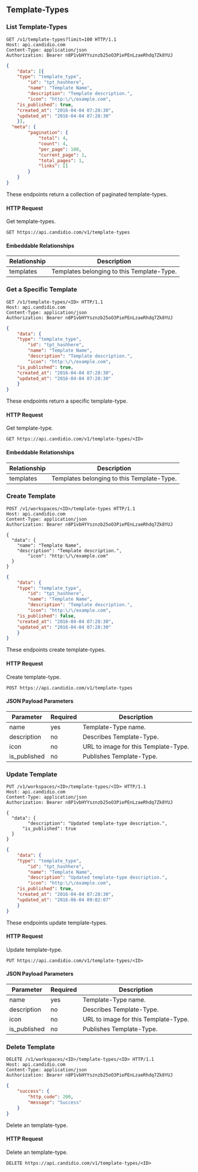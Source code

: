 ## Template-Types

### List Template-Types

```http
GET /v1/template-types?limit=100 HTTP/1.1
Host: api.candidio.com
Content-Type: application/json
Authorization: Bearer n8P1vbHYYsznzb25oO3PiePEnLzaeRhdq7Zk8YUJ
```

```json
{
	"data": [{
    "type": "template_type",
		"id": "tpt_hashhere",
		"name": "Template Name",
		"description": "Template description.",
		"icon": "http:\/\/example.com",
    "is_published": true,
    "created_at": "2016-04-04 07:28:30",
    "updated_at": "2016-04-04 07:28:30"
	}],
  "meta": {
		"pagination": {
			"total": 4,
			"count": 4,
			"per_page": 100,
			"current_page": 1,
			"total_pages": 1,
			"links": []
		}
	}
}
```

These endpoints return a collection of paginated template-types.

#### HTTP Request

Get template-types.

`GET https://api.candidio.com/v1/template-types`

#### Embeddable Relationships

Relationship | Description
------------ | -----------
templates | Templates belonging to this Template-Type.

### Get a Specific Template

```http
GET /v1/template-types/<ID> HTTP/1.1
Host: api.candidio.com
Content-Type: application/json
Authorization: Bearer n8P1vbHYYsznzb25oO3PiePEnLzaeRhdq7Zk8YUJ
```

```json
{
	"data": {
    "type": "template_type",
		"id": "tpt_hashhere",
		"name": "Template Name",
		"description": "Template description.",
		"icon": "http:\/\/example.com",
    "is_published": true,
    "created_at": "2016-04-04 07:28:30",
    "updated_at": "2016-04-04 07:28:30"
	}
}
```

These endpoints return a specific template-type.

#### HTTP Request

Get template-type.

`GET https://api.candidio.com/v1/template-types/<ID>`

#### Embeddable Relationships

Relationship | Description
------------ | -----------
templates | Templates belonging to this Template-Type.

### Create Template

```http
POST /v1/workspaces/<ID>/template-types HTTP/1.1
Host: api.candidio.com
Content-Type: application/json
Authorization: Bearer n8P1vbHYYsznzb25oO3PiePEnLzaeRhdq7Zk8YUJ

{
  "data": {
    "name": "Template Name",
    "description": "Template description.",
		"icon": "http:\/\/example.com"
  }
}
```



```json
{
	"data": {
    "type": "template_type",
		"id": "tpt_hashhere",
		"name": "Template Name",
		"description": "Template description.",
		"icon": "http:\/\/example.com",
    "is_published": false,
    "created_at": "2016-04-04 07:28:30",
    "updated_at": "2016-04-04 07:28:30"
	}
}
```

These endpoints create template-types.

#### HTTP Request

Create template-type.

`POST https://api.candidio.com/v1/template-types`

#### JSON Payload Parameters

Parameter | Required | Description
--------- | -------- | -----------
name | yes | Template-Type name.
description | no | Describes Template-Type.
icon | no | URL to image for this Template-Type.
is_published | no | Publishes Template-Type.

### Update Template

```http
PUT /v1/workspaces/<ID>/template-types/<ID> HTTP/1.1
Host: api.candidio.com
Content-Type: application/json
Authorization: Bearer n8P1vbHYYsznzb25oO3PiePEnLzaeRhdq7Zk8YUJ

{
  "data": {
  		"description": "Updated template-type description.",
      "is_published": true
  }
}
```


```json
{
	"data": {
    "type": "template_type",
		"id": "tpt_hashhere",
		"name": "Template Name",
		"description": "Updated template-type description.",
		"icon": "http:\/\/example.com",
    "is_published": true,
    "created_at": "2016-04-04 07:28:30",
    "updated_at": "2016-06-04 09:02:07"
	}
}
```

These endpoints update template-types.

#### HTTP Request

Update template-type.

`PUT https://api.candidio.com/v1/template-types/<ID>`

#### JSON Payload Parameters

Parameter | Required | Description
--------- | -------- | -----------
name | yes | Template-Type name.
description | no | Describes Template-Type.
icon | no | URL to image for this Template-Type.
is_published | no | Publishes Template-Type.

### Delete Template

```http
DELETE /v1/workspaces/<ID>/template-types/<ID> HTTP/1.1
Host: api.candidio.com
Content-Type: application/json
Authorization: Bearer n8P1vbHYYsznzb25oO3PiePEnLzaeRhdq7Zk8YUJ
```

```json
{
	"success": {
		"http_code": 200,
		"message": "Success"
	}
}
```

Delete an template-type.

#### HTTP Request

Delete an template-type.

`DELETE https://api.candidio.com/v1/template-types/<ID>`
